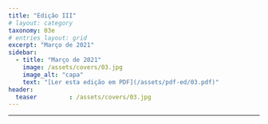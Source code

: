 ```yaml
---
title: "Edição III"
# layout: category
taxonomy: 03e
# entries_layout: grid
excerpt: "Março de 2021"
sidebar:
  - title: "Março de 2021"
    image: /assets/covers/03.jpg
    image_alt: "capa"
    text: "[Ler esta edição em PDF](/assets/pdf-ed/03.pdf)"
header:
  teaser         : /assets/covers/03.jpg
---
```


---